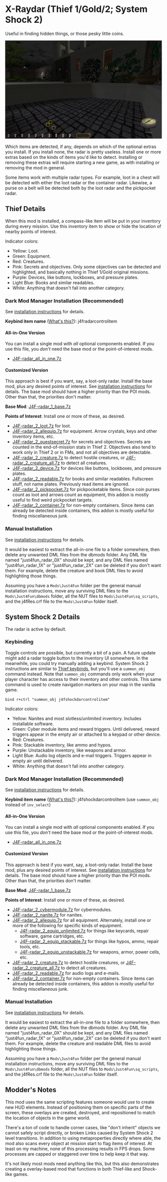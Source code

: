 # X-Raydar (Thief 1/Gold/2; System Shock 2)

Useful in finding hidden things, or those pesky little coins.

![Rings of various colors and sizes. Three rings encircle loose coins in a fountain.](img/Radar.jpg)

Which items are detected, if any, depends on which of the optional extras you install. If you install none, the radar is pretty useless. Install one or more extras based on the kinds of items you'd like to detect. Installing or removing these extras will require starting a new game, as with installing or removing the mod in general.

Some items work with multiple radar types. For example, loot in a chest will be detected with either the loot radar or the container radar. Likewise, a purse on a belt will be detected both by the loot radar and the pickpocket radar.

## Thief Details

When this mod is installed, a compass-like item will be put in your inventory during every mission. Use this inventory item to show or hide the location of nearby points of interest.

Indicator colors:
* Yellow: Loot.
* Green: Equipment.
* Red: Creatures.
* Pink: Secrets and objectives. Only some objectives can be detected and highlighted, and basically nothing in Thief 1/Gold original missions.
* Purple: Devices, like buttons, lockboxes, and pressure plates.
* Light Blue: Books and similar readables.
* White: Anything that doesn't fall into another category.

### Dark Mod Manager Installation (Recommended)

See [installation instructions](Installation%20and%20Removal.md) for details.

**Keybind item name** ([What's this?](Keybinds.md)): j4fradarcontrolitem

#### All-in-One Version

You can install a single mod with *all* optional components enabled. If you use this file, you *don't* need the base mod or the point-of-interest mods.

* [J4F-radar_all_in_one.7z](https://github.com/saracoth/newdark-mods/releases/latest/download/J4F-radar_all_in_one.7z)

#### Customized Version

This approach is best if you want, say, a loot-only radar. Install the base mod, plus any desired points of interest. See [installation instructions](Installation%20and%20Removal.md) for details. The base mod should have a higher priority than the POI mods. Other than that, the priorities don't matter.

**Base Mod**: [J4F-radar_1_base.7z](https://github.com/saracoth/newdark-mods/releases/latest/download/J4F-radar_1_base.7z)

**Points of Interest**: Install one or more of these, as desired.
* [J4F-radar_2_loot.7z](https://github.com/saracoth/newdark-mods/releases/latest/download/J4F-radar_2_loot.7z) for loot.
* [J4F-radar_2_allequip.7z](https://github.com/saracoth/newdark-mods/releases/latest/download/J4F-radar_2_allequip.7z) for equipment. Arrow crystals, keys and other inventory items, etc.
* [J4F-radar_2_questsecret.7z](https://github.com/saracoth/newdark-mods/releases/latest/download/J4F-radar_2_questsecret.7z) for secrets and objectives. Secrets are counted in the end-of-mission stats in Thief 2. Objectives also tend to work only in Thief 2 or in FMs, and not all objectives are detectable.
* [J4F-radar_2_creature.7z](https://github.com/saracoth/newdark-mods/releases/latest/download/J4F-radar_2_creature.7z) to detect hostile creatures, or [J4F-radar_2_creature_all.7z](https://github.com/saracoth/newdark-mods/releases/latest/download/J4F-radar_2_creature_all.7z) to detect all creatures.
* [J4F-radar_2_device.7z](https://github.com/saracoth/newdark-mods/releases/latest/download/J4F-radar_2_device.7z) for devices like buttons, lockboxes, and pressure plates.
* [J4F-radar_2_readable.7z](https://github.com/saracoth/newdark-mods/releases/latest/download/J4F-radar_2_readable.7z) for books and similar readables. Fullscreen stuff, not name plates. Previously read items are ignored.
* [J4F-radar_2_pickpocket.7z](https://github.com/saracoth/newdark-mods/releases/latest/download/J4F-radar_2_pickpocket.7z) for pickpocketable items. Since coin purses count as loot and arrows count as equipment, this addon is mostly useful to find weird pickpocket targets.
* [J4F-radar_2_container.7z](https://github.com/saracoth/newdark-mods/releases/latest/download/J4F-radar_2_container.7z) for non-empty containers. Since items can already be detected inside containers, this addon is mostly useful for finding miscellaneous junk.

### Manual Installation

See [installation instructions](Installation%20and%20Removal.md) for details.

It would be easiest to extract the all-in-one file to a folder somewhere, then delete any unwanted DML files from the dbmods folder. Any DML file named "just4fun_radar_0X" should be kept, and any DML files named "just4fun_radar_1X" or "just4fun_radar_2X" can be deleted if you don't want them. For example, delete the creature and book DML files to avoid highlighting those things.

Assuming you have a `Mods\Just4Fun` folder per the general manual installation instructions, move any surviving DML files to the `Mods\Just4Fun\dbmods` folder, all the NUT files to `Mods\Just4Fun\sq_scripts`, and the j4fRes.crf file to the `Mods\Just4Fun` folder itself.

## System Shock 2 Details

The radar is active by default.

### Keybinding

Toggle controls are possible, but currently a bit of a pain. A future update might add a radar toggle button to the inventory UI somewhere. In the meanwhile, you could try manually adding a keybind. System Shock 2 instructions are similar to [Thief keybinds](Keybinds.md), but you'll use a `summon_obj` command instead. Note that `summon_obj` commands only work when your player character has access to their inventory and other controls. This same command is used to create navigation markers on your map in the vanilla game.

```
bind r+ctrl "summon_obj j4fshockdarcontrolitem"
```

Indicator colors:
* Yellow: Nanites and most slotless/unlimited inventory. Includes installable software.
* Green: Cyber module items and reward triggers. Until delivered, reward triggers appear in the empty air or attached to a keypad or other device.
* Red: Creatures.
* Pink: Stackable inventory, like ammo and hypos.
* Purple: Unstackable inventory, like weapons and armor.
* Light Blue: Audio log objects and e-mail triggers. Triggers appear in empty air until delivered.
* White: Anything that doesn't fall into another category.

### Dark Mod Manager Installation (Recommended)

See [installation instructions](Installation%20and%20Removal.md) for details.

**Keybind item name** ([What's this?](Keybinds.md)): j4fshockdarcontrolitem (use `summon_obj` instead of `inv_select`)

#### All-in-One Version

You can install a single mod with *all* optional components enabled. If you use this file, you *don't* need the base mod or the point-of-interest mods.

* [J4F-radar_all_in_one.7z](https://github.com/saracoth/newdark-mods/releases/latest/download/J4F-radar_all_in_one.7z)

#### Customized Version

This approach is best if you want, say, a loot-only radar. Install the base mod, plus any desired points of interest. See [installation instructions](Installation%20and%20Removal.md) for details. The base mod should have a higher priority than the POI mods. Other than that, the priorities don't matter.

**Base Mod**: [J4F-radar_1_base.7z](https://github.com/saracoth/newdark-mods/releases/latest/download/J4F-radar_1_base.7z)

**Points of Interest**: Install one or more of these, as desired.
* [J4F-radar_2_cybermodule.7z](https://github.com/saracoth/newdark-mods/releases/latest/download/J4F-radar_2_cybermodule.7z) for cybermodules.
* [J4F-radar_2_nanite.7z](https://github.com/saracoth/newdark-mods/releases/latest/download/J4F-radar_2_nanite.7z) for nanites.
* [J4F-radar_2_allequip.7z](https://github.com/saracoth/newdark-mods/releases/latest/download/J4F-radar_2_allequip.7z) for all equipment. Alternately, install one or more of the following for specific kinds of equipment.
	* [J4F-radar_2_equip_unlimited.7z](https://github.com/saracoth/newdark-mods/releases/latest/download/J4F-radar_2_equip_unlimited.7z) for things like keycards, repair software, game cartridges, etc.
	* [J4F-radar_2_equip_stackable.7z](https://github.com/saracoth/newdark-mods/releases/latest/download/J4F-radar_2_equip_stackable.7z) for things like hypos, ammo, repair tools, etc.
	* [J4F-radar_2_equip_unstackable.7z](https://github.com/saracoth/newdark-mods/releases/latest/download/J4F-radar_2_equip_unstackable.7z) for weapons, armor, power cells, etc.
* [J4F-radar_2_creature.7z](https://github.com/saracoth/newdark-mods/releases/latest/download/J4F-radar_2_creature.7z) to detect hostile creatures, or [J4F-radar_2_creature_all.7z](https://github.com/saracoth/newdark-mods/releases/latest/download/J4F-radar_2_creature_all.7z) to detect all creatures.
* [J4F-radar_2_readable.7z](https://github.com/saracoth/newdark-mods/releases/latest/download/J4F-radar_2_readable.7z) for audio logs and e-mails.
* [J4F-radar_2_container.7z](https://github.com/saracoth/newdark-mods/releases/latest/download/J4F-radar_2_container.7z) for non-empty containers. Since items can already be detected inside containers, this addon is mostly useful for finding miscellaneous junk.

### Manual Installation

See [installation instructions](Installation%20and%20Removal.md) for details.

It would be easiest to extract the all-in-one file to a folder somewhere, then delete any unwanted DML files from the dbmods folder. Any DML file named "just4fun_radar_0X" should be kept, and any DML files named "just4fun_radar_1X" or "just4fun_radar_2X" can be deleted if you don't want them. For example, delete the creature and readable DML files to avoid highlighting those things.

Assuming you have a `Mods\Just4Fun` folder per the general manual installation instructions, move any surviving DML files to the `Mods\Just4Fun\dbmods` folder, all the NUT files to `Mods\Just4Fun\sq_scripts`, and the j4fRes.crf file to the `Mods\Just4Fun` folder itself.

## Modder's Notes

This mod uses the same scripting features someone would use to create new HUD elements. Instead of positioning them on specific parts of the screen, these overlays are created, destroyed, and repositioned to match the location of objects in the game world.

There's a ton of code to handle corner cases, like "don't inherit" objects we cannot safely script directly, or broken Links caused by System Shock 2 level transitions. In addition to using metaproperties directly where able, the mod also scans every object at mission start to flag items of interest. At least on my machine, none of this processing results in FPS drops. Some processes are capped or staggered over time to help keep it that way.

It's not likely most mods need anything like this, but this also demonstrates creating a overlay-based mod that functions in both Thief-like and Shock-like games.